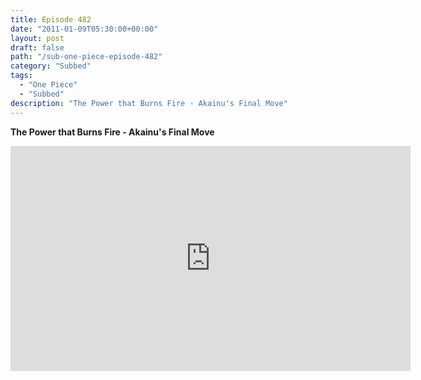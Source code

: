 ```yaml
---
title: Episode 482
date: "2011-01-09T05:30:00+00:00"
layout: post
draft: false
path: "/sub-one-piece-episode-482"
category: "Subbed"
tags:
  - "One Piece"
  - "Subbed"
description: "The Power that Burns Fire - Akainu's Final Move"
---
```


**The Power that Burns Fire - Akainu's Final Move**

<iframe width="640" height="360" src="https://www.rapidvideo.com/e/G6FRPEXV2T" frameborder="0" marginwidth=0 marginheight=0 scrolling=no allowfullscreen></iframe>

